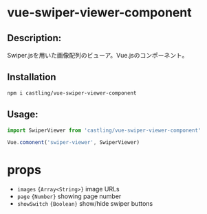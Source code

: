 # vue-swiper-viewer-component

## Description:
Swiper.jsを用いた画像配列のビューア。Vue.jsのコンポーネント。

## Installation

```bash
npm i castling/vue-swiper-viewer-component
```

## Usage:

```javascript
import SwiperViewer from 'castling/vue-swiper-viewer-component'

Vue.comonent('swiper-viewer', SwiperViewer)
```

# props

* `images` `{Array<String>}` image URLs
* `page` `{Number}` showing page number
* `showSwitch` `{Boolean}` show/hide swiper buttons
